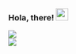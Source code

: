 <!-- ### Hello there! 👋 -->

### Hola, there! <img src="https://media.giphy.com/media/hvRJCLFzcasrR4ia7z/giphy.gif" width="25px">
<!-- I'm an electrical engineering student who really loves programming and making things through it. Currently, I'm still learning and try to make projects with JavaScript, React, and Kotlin. Looking forward for more exciting things! -->
<div display="flex">
 <div>
    <a href="https://github.com/rosatiara/rosatiara">
      <img src="https://github-readme-stats.vercel.app/api?username=rosatiara&show_icons=true&theme=gotham&count_private=true&hide=contribs,issues">
    </a>
   </div>
 <div>
    <a href="https://github.com/rosatiara/rosatiara">
      <img src="https://github-readme-stats.vercel.app/api/top-langs/?username=rosatiara&layout=compact&theme=gotham&hide=php&bg_color=0D1117">
    </a>
 </div>
</div>

<!-- ![](https://hit.yhype.me/github/profile?username=rosatiara) -->
<!-- Here are some ideas to get you started:

- 🔭 I’m currently working on ...
- 🌱 I’m currently learning ...
- 👯 I’m looking to collaborate on ...
- 🤔 I’m looking for help with ...
- 💬 Ask me about ...
- 📫 How to reach me: ...
- 😄 Pronouns: ...
- ⚡ Fun fact: ... -->
<!-- ![](https://komarev.com/ghpvc/?username=rosatiara&color=gray)

![](https://hit.yhype.me/github/profile?user_id=55318172) -->
